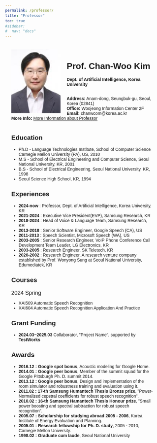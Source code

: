```yaml
---
permalink: /professor/
title: "Professor"
toc: true
#sidebar:
#  nav: "docs"
---
```


<!-- style default font-size 18 -->
<html lang="en">
<head>
<meta charset="UTF-8">
<meta name="viewport" content="width=device-width, initial-scale=1.0">
<title>Prof. Chan-Woo Kim</title>
<style>
  body { font-family: Arial, sans-serif;}
  .professor-card {margin: auto; padding: 20px;}
  img { width: 160px; height: auto; float: left; margin-right: 20px; }
  .info { margin-top: 1; }
  .semester { font-size: 18px; margin-top: 20px; }
</style>
</head>
<body>
<div class="professor-card">
  <img src="../assets/images/professor.PNG" alt="Prof. Chan-Woo Kim">
  <div class="info">
    <h1>Prof. Chan-Woo Kim</h1>
    <!-- <p><strong>Professor</strong><br> -->
    <strong>Dept. of Artificial Intelligence, Korea University</strong><br><br>
    <p><strong>Address:</strong> Anam-dong, Seungbuk-gu, Seoul, Korea (02841)<br>
    <strong>Office:</strong> Woojeong Information Center 2F<br>
    <strong>Email:</strong> chanwcom@korea.ac.kr<br>
    <strong>More Info: </strong><a href="https://chanwcom.github.io/">More Information about Professor</a></p>
  </div>
  <div style="clear: both;"></div>
  <h2>Education</h2>
  <ul>
    <li>Ph.D - Language Technologies Institute, School of Computer Science Carnegie Mellon University (PA), US, 2010</li>
    <li>M.S - School of Electrical Engineering and Computer Science, Seoul National University, KR, 2001</li>
    <li>B.S - School of Electrical Engineering, Seoul National University, KR, 1998</li>
    <li>Seoul Science High School, KR, 1994</li>
  </ul>
  <h2>Experiences</h2>
  <ul>
    <li><strong>2024-now</strong> : Professor, Dept. of Artificial Intelligence, Korea University, KR</li>
    <li><strong>2021-2024</strong> : Executive Vice President(EVP), Samsung Research, KR</li>
    <li><strong>2018-2024</strong> : Head of Voice & Language Team, Samsung Research, KR</li>
    <li><strong>2013-2018</strong> : Senior Software Engineer, Google Speech (CA), US</li>
    <li><strong>2011-2013</strong> : Speech Scientist, Microsoft Speech (WA), US</li>
    <li><strong>2003-2005</strong> : Senior Research Engineer, VoIP Phone Conference Call Development Team Leader, LG Electronics, KR</li>
    <li><strong>2003-2005</strong> : Research Engineer, SK Teletech, KR</li>
    <li><strong>2020-2002</strong> : Research Engineer, A research venture company established by Prof. Wonyong Sung at Seoul National University,
Edumediatek, KR</li>
  </ul>
  <h2>Courses</h2>
  <div class="semester">2024 Spring</div>
  <ul>
    <li>XAI509 Automatic Speech Recognition</li>
    <li>XAI604 Automatic Speech Recognition Application And Practice</li>
  </ul>
  <h2>Grant Funding</h2>
  <ul>
    <li><strong>2024.03~2025.03</strong> Collaborator, "Project Name", supported by <strong>TestWorks</strong></li>
  </ul>
  <h2>Awards</h2>
  <ul>
    <li><strong>2016.12 : Google spot bonus</strong>, Acoustic modeling for Google Home.</li>
    <li><strong>2014.01 : Google peer bonus</strong>, Member of the summit squad for the Google Pittsburgh Ph. D. summit
2014.</li>
    <li><strong>2013.12 : Google peer bonus</strong>, Design and implementation of the room simulator and robustness training
and evaluation using it.</li>
    <li><strong>2011.02 : 17-th Samsung Humantech Thesis Bronze prize</strong>, ”Power-Normalized
cepstral coefficients for robust speech recognition”.</li>
    <li><strong>2010.02 : 16-th Samsung Hamantech Thesis Honour prize</strong>, ”Small power boosting
and spectral subtraction for robust speech recognition”.</li>
    <li><strong>2005.07 : Scholarship for studying abroad 2005 - 2006</strong>, Korea Institute of Energy Evaluation and Planning.</li>
    <li><strong>2005.01 : Research fellowship for Ph. D. study</strong>, 2005 - 2010, Carnegie Mellon University.</li>
    <li><strong>1998.02 : Graduate cum laude</strong>,  Seoul National University</li>
  </ul>
</div>
</body>
</html>

